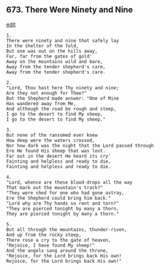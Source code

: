 
## 673.  There Were Ninety and Nine
[edit](https://docs.google.com/document/d/14M00wbXPDGn-YZG0XeeSY0JOa27lGlWR/edit?mode=html)



    1.
    There were ninety and nine that safely lay 
    In the shelter of the fold, 
    But one was out on the hills away, 
    Far, far from the gates of gold' 
    Away on the mountains wild and bare, 
    Away from the tender shepherd's care, 
    Away from the tender shepherd's care. 

    2.
    "Lord, Thou hast here Thy ninety and nine; 
    Are they not enough for Thee?" 
    But the Shepherd made answer: "One of Mine 
    Has wandered away from Me, 
    And although the road be rough and steep, 
    I go to the desert to find My sheep, 
    I go to the desert to find My sheep." 

    3.
    But none of the ransomed ever knew 
    How deep were the waters crossed, 
    Nor how dark was the night that the Lord passed through 
    Ere He found His sheep that was lost. 
    Far out in the desert He heard its cry' 
    Fainting and helpless and ready to die, 
    Fainting and helpless and ready to die. 

    4.
    "Lord, whence are these blood-drops all the way 
    That mark out the mountain's track?" 
    "They were shed for one who had gone astray, 
    Ere the Shepherd could bring him back." 
    "Lord why are Thy hands so rent and torn?" 
    "They are pierced tonight by many a thorn, 
    They are pierced tonight by many a thorn." 

    5.
    But all through the mountains, thunder-riven, 
    And up from the rocky steep, 
    There rose a cry to the gate of heaven, 
    "Rejoice, I have found My sheep!" 
    And the angels sang around the throne, 
    "Rejoice, for the Lord brings back His own! 
    Rejoice, for the Lord brings back His own!"

